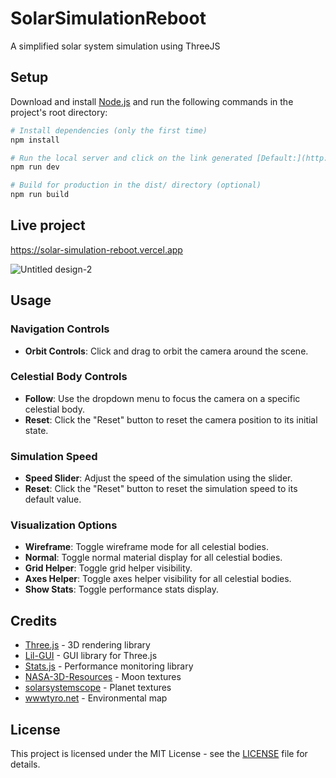 # SolarSimulationReboot
A simplified solar system simulation using ThreeJS

## Setup
Download and install [Node.js](https://nodejs.org/en/download/) and run the following commands in the project's root directory:

``` bash
# Install dependencies (only the first time)
npm install

# Run the local server and click on the link generated [Default:](http://localhost:5173/)
npm run dev

# Build for production in the dist/ directory (optional)
npm run build
```

## Live project
https://solar-simulation-reboot.vercel.app

![Untitled design-2](https://github.com/mitchcamza/SolarSimulationReboot/assets/63720891/eccd0bb9-47b0-4d76-9e5f-9fa8d101cd28)

## Usage

### Navigation Controls

- **Orbit Controls**: Click and drag to orbit the camera around the scene.

### Celestial Body Controls

- **Follow**: Use the dropdown menu to focus the camera on a specific celestial body.
- **Reset**: Click the "Reset" button to reset the camera position to its initial state.

### Simulation Speed

- **Speed Slider**: Adjust the speed of the simulation using the slider.
- **Reset**: Click the "Reset" button to reset the simulation speed to its default value.

### Visualization Options

- **Wireframe**: Toggle wireframe mode for all celestial bodies.
- **Normal**: Toggle normal material display for all celestial bodies.
- **Grid Helper**: Toggle grid helper visibility.
- **Axes Helper**: Toggle axes helper visibility for all celestial bodies.
- **Show Stats**: Toggle performance stats display.

## Credits

- [Three.js](https://threejs.org/) - 3D rendering library
- [Lil-GUI](https://github.com/brianferguson/lil-gui) - GUI library for Three.js
- [Stats.js](https://github.com/mrdoob/stats.js/) - Performance monitoring library
- [NASA-3D-Resources](https://github.com/nasa/NASA-3D-Resources/tree/master) - Moon textures
- [solarsystemscope](https://www.solarsystemscope.com/textures/) - Planet textures
- [wwwtyro.net](https://wwwtyro.net) - Environmental map

## License

This project is licensed under the MIT License - see the [LICENSE](LICENSE) file for details.
